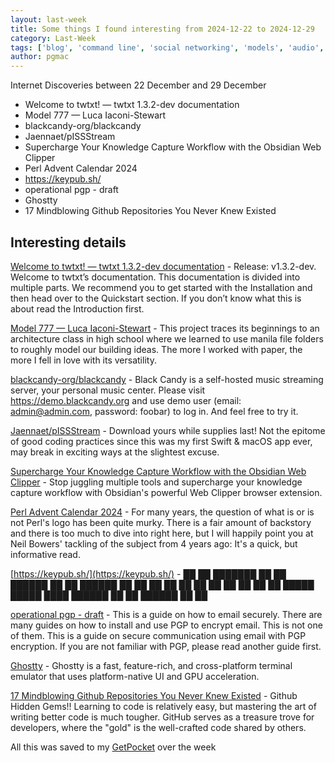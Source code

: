 ```yaml
---
layout: last-week
title: Some things I found interesting from 2024-12-22 to 2024-12-29
category: Last-Week
tags: ['blog', 'command line', 'social networking', 'models', 'audio', 'host your own', 'streaming', 'api', 'astronaut', 'space', 'knowledge', 'management', 'language', 'logo', 'programming', 'authentication', 'ssh', 'email', 'encryption', 'gnupg', 'security', 'open source', 'terminal', 'code', 'github', 'programming']
author: pgmac
---
```


Internet Discoveries between 22 December and 29 December
- Welcome to twtxt! — twtxt 1.3.2-dev documentation
- Model 777 — Luca Iaconi-Stewart
- blackcandy-org/blackcandy
- Jaennaet/pISSStream
- Supercharge Your Knowledge Capture Workflow with the Obsidian Web Clipper
- Perl Advent Calendar 2024
- https://keypub.sh/
- operational pgp - draft
- Ghostty
- 17 Mindblowing Github Repositories You Never Knew Existed

## Interesting details

<a name='Welcome to twtxt! — twtxt 1.3.2-dev documentation'>[Welcome to twtxt! — twtxt 1.3.2-dev documentation](https://twtxt.readthedocs.io/en/latest/index.html)</a> - Release: v1.3.2-dev. Welcome to twtxt’s documentation. This documentation is divided into multiple parts. We recommend you to get started with the Installation and then head over to the Quickstart section. If you don’t know what this is about read the Introduction first.

<a name='Model 777 — Luca Iaconi-Stewart'>[Model 777 — Luca Iaconi-Stewart](https://www.lucaiaconistewart.com/model-777)</a> - This project traces its beginnings to an architecture class in high school where we learned to use manila file folders to roughly model our building ideas. The more I worked with paper, the more I fell in love with its versatility.

<a name='blackcandy-org/blackcandy'>[blackcandy-org/blackcandy](https://github.com/blackcandy-org/blackcandy)</a> - Black Candy is a self-hosted music streaming server, your personal music center. Please visit https://demo.blackcandy.org and use demo user (email: admin@admin.com, password: foobar) to log in. And feel free to try it.

<a name='Jaennaet/pISSStream'>[Jaennaet/pISSStream](https://github.com/Jaennaet/pISSStream)</a> - Download yours while supplies last! Not the epitome of good coding practices since this was my first Swift & macOS app ever, may break in exciting ways at the slightest excuse.

<a name='Supercharge Your Knowledge Capture Workflow with the Obsidian Web Clipper'>[Supercharge Your Knowledge Capture Workflow with the Obsidian Web Clipper](https://www.dsebastien.net/supercharge-your-knowledge-capture-workflow-with-the-obsidian-web-clipper/)</a> - Stop juggling multiple tools and supercharge your knowledge capture workflow with Obsidian's powerful Web Clipper browser extension.

<a name='Perl Advent Calendar 2024'>[Perl Advent Calendar 2024](https://perladvent.org/2024/2024-12-23.html)</a> - For many years, the question of what is or is not Perl's logo has been quite murky. There is a fair amount of backstory and there is too much to dive into right here, but I will happily point you at Neil Bowers' tackling of the subject from 4 years ago: It's a quick, but informative read.

<a name='https://keypub.sh/'>[https://keypub.sh/](https://keypub.sh/)</a> - ██ ██ ███████ ██ ██ ██████ ██ ██ ██████ ██ ██ ██ ██ ██ ██ ██ ██ ██ ██ ██ █████ █████ ████ ██████ ██ ██ ██████ ██ ██ 

<a name='operational pgp - draft'>[operational pgp - draft](https://gist.github.com/grugq/03167bed45e774551155)</a> - This is a guide on how to email securely. There are many guides on how to install and use PGP to encrypt email. This is not one of them. This is a guide on secure communication using email with PGP encryption. If you are not familiar with PGP, please read another guide first.

<a name='Ghostty'>[Ghostty](https://ghostty.org)</a> - Ghostty is a fast, feature-rich, and cross-platform terminal emulator that uses platform-native UI and GPU acceleration.

<a name='17 Mindblowing Github Repositories You Never Knew Existed'>[17 Mindblowing Github Repositories You Never Knew Existed](https://dev.to/kafeel_ahmad/17-mindblowing-github-repositories-you-never-knew-existed-555g)</a> - Github Hidden Gems!! Learning to code is relatively easy, but mastering the art of writing better code is much tougher. GitHub serves as a treasure trove for developers, where the "gold" is the well-crafted code shared by others.

All this was saved to my [GetPocket](https://getpocket.com/) over the week